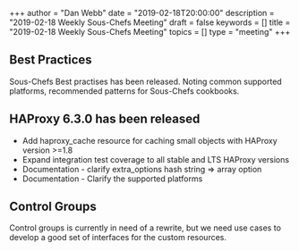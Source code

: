 +++
author = "Dan Webb"
date = "2019-02-18T20:00:00"
description = "2019-02-18 Weekly Sous-Chefs Meeting"
draft = false
keywords = []
title = "2019-02-18 Weekly Sous-Chefs Meeting"
topics = []
type = "meeting"
+++

## Best Practices

Sous-Chefs Best practises has been released. Noting common supported platforms, recommended patterns for Sous-Chefs cookbooks.

## HAProxy 6.3.0 has been released

- Add haproxy_cache resource for caching small objects with HAProxy version >=1.8
- Expand integration test coverage to all stable and LTS HAProxy versions
- Documentation - clarify extra_options hash string => array option
- Documentation - Clarify the supported platforms

## Control Groups

Control groups is currently in need of a rewrite, but we need use cases to develop a good set of interfaces for the custom resources.
